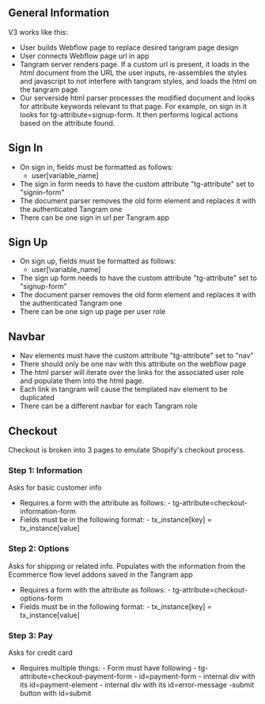 ## General Information
V3 works like this:
- User builds Webflow page to replace desired tangram page design
- User connects Webflow page url in app
- Tangram server renders page. If a custom url is present, it loads in the html document from the URL the user inputs, re-assembles the styles 
and javascript to not interfere with tangram styles, and loads the html on the tangram page 
- Our serverside html parser processes the modified document and looks for attribute keywords relevant to that page. For example, on sign in 
it looks for tg-attribute=signup-form. It then performs logical actions based on the attribute found. 

## Sign In
- On sign in, fields must be formatted as follows:
	- user\[variable_name\]
- The sign in form needs to have the custom attribute "tg-attribute" set to "signin-form"
- The document parser removes the old form element and replaces it with the authenticated Tangram one
- There can be one sign in url per Tangram app

## Sign Up
- On sign up, fields must be formatted as follows:
	- user[\variable_name\]
- The sign up form needs to have the custom attribute "tg-attribute" set to "signup-form"
- The document parser removes the old form element and replaces it with the authenticated Tangram one
- There can be one sign up page per user role

## Navbar
- Nav elements must have the custom attribute "tg-attribute" set to "nav"
- There should only be one nav with this attribute on the webflow page
- The html parser will iterate over the links for the associated user role and populate them into the html page. 
- Each link in tangram will cause the templated nav element to be duplicated
- There can be a different navbar for each Tangram role

## Checkout 
Checkout is broken into 3 pages to emulate Shopify's checkout process. 

### Step 1: Information
Asks for basic customer info
- Requires a form with the attribute as follows: 
	  - tg-attribute=checkout-information-form
- Fields must be in the following format: 
	  - tx_instance\[key\] = tx_instance\[value\]

### Step 2: Options
Asks for shipping or related info. Populates with the information from the Ecommerce flow level addons saved in the Tangram app
- Requires a form with the attribute as follows: 
	  - tg-attribute=checkout-options-form
- Fields must be in the following format: 
	  - tx_instance\[key\] = tx_instance\[value\]

### Step 3: Pay
Asks for credit card
- Requires multiple things:
	  - Form must have following
		  - tg-attribute=checkout-payment-form
		  - id=payment-form
		  - internal div with its id=payment-element
		  - internal div with its id=error-message
	  -submit button with id=submit
